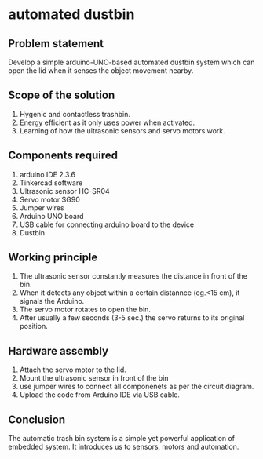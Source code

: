 # automated dustbin
## Problem statement
Develop a simple arduino-UNO-based automated dustbin system which can open the lid when it senses the object movement nearby.
## Scope of the solution
1. Hygenic and contactless trashbin.
2. Energy efficient as it only uses power when activated.
3. Learning of how the ultrasonic sensors and servo motors work.
## Components required
1. arduino IDE 2.3.6
2. Tinkercad software
3. Ultrasonic sensor HC-SR04
4. Servo motor SG90
5. Jumper wires
6. Arduino UNO board
7. USB cable for connecting arduino board to the device
8. Dustbin
## Working principle
1. The ultrasonic sensor constantly measures the distance in front of the bin.
2. When it detects any object within a certain distannce (eg.<15 cm), it signals the Arduino.
3. The servo motor rotates to open the bin.
4. After usually a few seconds (3-5 sec.) the servo returns to its original position.
## Hardware assembly
1. Attach the servo motor to the lid.
2. Mount the ultrasonic sensor in front of the bin
3. use jumper wires to connect all componenets as per the circuit diagram.
4. Upload the code from Arduino IDE via USB cable.
## Conclusion
The automatic trash bin system is a simple yet powerful application of embedded system. It introduces us to  sensors, motors and automation.
